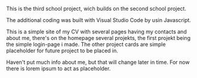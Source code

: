This is the third school project, wich builds on the second school project.

The additional coding was built with Visual Studio Code by usin Javascript.

This is a simple site of my CV with several pages having my contacts and about me, there's on the homepage several projekts, the first projekt being the simple login-page i made. 
The other project cards are simple placeholder for future project to be placed in.

Haven't put much info about me, but that will change later in time. For now there is lorem ipsum to act as placeholder.

